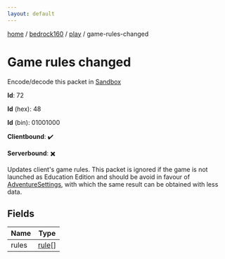 ```yaml
---
layout: default
---
```


[home](/)  /  [bedrock160](/protocol/bedrock160)  /  [play](/protocol/bedrock160/play)  /  game-rules-changed

# Game rules changed

Encode/decode this packet in [Sandbox](../../../sandbox/bedrock160#play.game_rules_changed)

**Id**: 72

**Id** (hex): 48

**Id** (bin): 01001000

**Clientbound**: ✔️

**Serverbound**: ✖️

Updates client's game rules. This packet is ignored if the game is not launched as Education Edition and should be avoid in favour of [AdventureSettings](#play_adventure-settings), with which the same result can be obtained with less data.

## Fields

Name | Type
---|---
rules | [rule](/protocol/bedrock160/types/rule)[]
